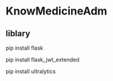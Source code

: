 # KnowMedicineAdm

<h2>liblary</h2>

<div>
<p>pip install flask</p>
<p>pip install flask_jwt_extended</p>
<p>pip install ultralytics</p>
</div>